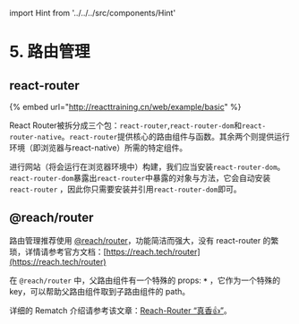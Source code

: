import Hint from '../../../src/components/Hint'

# 5. 路由管理

## react-router

{% embed url="http://reacttraining.cn/web/example/basic" %}

React Router被拆分成三个包：`react-router`,`react-router-dom`和`react-router-native`。`react-router`提供核心的路由组件与函数。其余两个则提供运行环境（即浏览器与react-native）所需的特定组件。

进行网站（将会运行在浏览器环境中）构建，我们应当安装`react-router-dom`。`react-router-dom`暴露出`react-router`中暴露的对象与方法，它会自动安装 `react-router` ，因此你只需要安装并引用`react-router-dom`即可。

## @reach/router

<Hint type="best">路由管理推荐使用 [@reach/router](https://github.com/reach/router)，功能简洁而强大，没有 react-router 的繁琐，详情请参考官方文档：[https://reach.tech/router](https://reach.tech/router)</Hint>


<Hint type="tip">在 `@reach/router` 中，父路由组件有一个特殊的 props: **`*`** ，它作为一个特殊的 key，可以帮助父路由组件取到子路由组件的 path。</Hint>


详细的 Rematch 介绍请参考该文章：[Reach-Router “真香👍”](https://zhuanlan.zhihu.com/p/37718650)。

